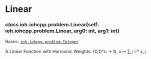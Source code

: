 # Linear


### _class_ ioh.iohcpp.problem.Linear(self: ioh.iohcpp.problem.Linear, arg0: int, arg1: int)
Bases: [`ioh.iohcpp.problem.Integer`](ioh.iohcpp.problem.Integer.md#ioh.iohcpp.problem.Integer)

A Linear Function with Harmonic Weights:
{0,1}^n → ℝ, x ↦ ∑_i i \* x_i
